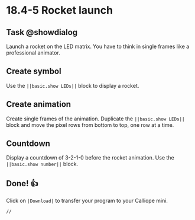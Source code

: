 # 18.4-5 Rocket launch

## Task @showdialog
Launch a rocket on the LED matrix. You have to think in single frames like a professional animator.


## Create symbol
Use the ``||basic.show LEDs||`` block to display a rocket.


## Create animation
Create single frames of the animation. Duplicate the ``||basic.show LEDs||`` block and move the pixel rows from bottom to top, one row at a time.

## Countdown
Display a countdown of 3-2-1-0 before the rocket animation. Use the ``||basic.show number||`` block.


## Done! 👍
Click on ``|Download|`` to transfer your program to your Calliope mini.


```template
//
```